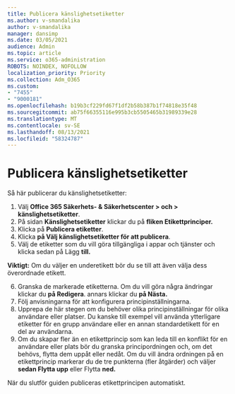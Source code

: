 ```yaml
---
title: Publicera känslighetsetiketter
ms.author: v-smandalika
author: v-smandalika
manager: dansimp
ms.date: 03/05/2021
audience: Admin
ms.topic: article
ms.service: o365-administration
ROBOTS: NOINDEX, NOFOLLOW
localization_priority: Priority
ms.collection: Adm_O365
ms.custom:
- "7455"
- "9000181"
ms.openlocfilehash: b19b3cf229fd67f1df2b58b387b1f74818e35f48
ms.sourcegitcommit: ab75f66355116e995b3cb5505465b31989339e28
ms.translationtype: MT
ms.contentlocale: sv-SE
ms.lasthandoff: 08/13/2021
ms.locfileid: "58324787"
---
```

# <a name="publish-sensitivity-labels"></a>Publicera känslighetsetiketter

Så här publicerar du känslighetsetiketter:

1. Välj **Office 365 Säkerhets- & Säkerhetscenter > och > känslighetsetiketter**.
2. På sidan **Känslighetsetiketter** klickar du på **fliken Etikettprinciper.**
3. Klicka på **Publicera etiketter**.
4. Klicka **på Välj känslighetsetiketter för att publicera**. 
5. Välj de etiketter som du vill göra tillgängliga i appar och tjänster och klicka sedan på Lägg **till.**

**Viktigt:** Om du väljer en underetikett bör du se till att även välja dess överordnade etikett.

6. Granska de markerade etiketterna. Om du vill göra några ändringar klickar du **på Redigera**. annars klickar du **på Nästa.**
7. Följ anvisningarna för att konfigurera principinställningarna.
8. Upprepa de här stegen om du behöver olika principinställningar för olika användare eller platser. Du kanske till exempel vill använda ytterligare etiketter för en grupp användare eller en annan standardetikett för en del av användarna.
9. Om du skapar fler än en etikettprincip som kan leda till en konflikt för en användare eller plats bör du granska principordningen och, om det behövs, flytta dem uppåt eller nedåt. Om du vill ändra ordningen på en etikettprincip markerar du de tre punkterna (fler åtgärder) och väljer **sedan Flytta upp** eller Flytta **ned.**

När du slutför guiden publiceras etikettprincipen automatiskt.

